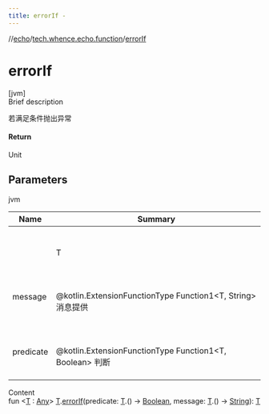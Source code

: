 ```yaml
---
title: errorIf -
---
```

//[echo](../index.md)/[tech.whence.echo.function](index.md)/[errorIf](error-if.md)



# errorIf  
[jvm]  
Brief description  


若满足条件抛出异常



#### Return  


Unit



## Parameters  
  
jvm  
  
|  Name|  Summary| 
|---|---|
| <receiver>| <br><br>T<br><br>
| message| <br><br>@kotlin.ExtensionFunctionType Function1<T, String> 消息提供<br><br>
| predicate| <br><br>@kotlin.ExtensionFunctionType Function1<T, Boolean> 判断<br><br>
  
  
Content  
fun <[T](error-if.md) : [Any](https://kotlinlang.org/api/latest/jvm/stdlib/kotlin/-any/index.html)> [T](error-if.md).[errorIf](error-if.md)(predicate: [T](error-if.md).() -> [Boolean](https://kotlinlang.org/api/latest/jvm/stdlib/kotlin/-boolean/index.html), message: [T](error-if.md).() -> [String](https://kotlinlang.org/api/latest/jvm/stdlib/kotlin/-string/index.html)): [T](error-if.md)  




